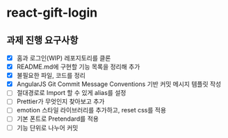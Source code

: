 # react-gift-login
## 과제 진행 요구사항
- [x] 홈과 로그인(WIP) 레포지토리를 클론
- [x] README.md에 구현할 기능 목록을 정리해 추가
- [x] 불필요한 파일, 코드를 정리
- [x] AngularJS Git Commit Message Conventions 기반 커밋 메시지 템플릿 작성
- [ ] 절대경로로 Import 할 수 있게 alias를 설정
- [ ] Prettier가 무엇인지 찾아보고 추가
- [ ] emotion 스타일 라이브러리를 추가하고, reset css를 적용
- [ ] 기본 폰트로 Pretendard를 적용
- [ ] 기능 단위로 나누어 커밋